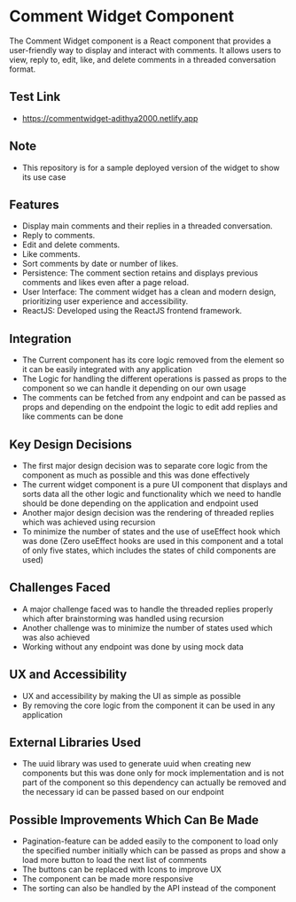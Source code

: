 # Comment Widget Component

The Comment Widget component is a React component that provides a user-friendly way to display and interact with comments. It allows users to view, reply to, edit, like, and delete comments in a threaded conversation format.

## Test Link

- https://commentwidget-adithya2000.netlify.app

## Note

- This repository is for a sample deployed version of the widget to show its use case

## Features

- Display main comments and their replies in a threaded conversation.
- Reply to comments.
- Edit and delete comments.
- Like comments.
- Sort comments by date or number of likes.
- Persistence: The comment section retains and displays previous comments and likes even after a page reload.
- User Interface: The comment widget has a clean and modern design, prioritizing user experience and accessibility.
- ReactJS: Developed using the ReactJS frontend framework.

## Integration

- The Current component has its core logic removed from the element so it can be easily integrated with any application
- The Logic for handling the different operations is passed as props to the component so we can handle it depending on our own usage
- The comments can be fetched from any endpoint and can be passed as props and depending on the endpoint the logic to edit add replies and like comments can be done

##  Key Design Decisions 

- The first major design decision was to separate core logic from the component as much as possible and this was done effectively
- The current widget component is a pure UI component that displays and sorts data all the other logic and functionality which we need to handle should be done depending on the application and endpoint used
- Another major design decision was the rendering of threaded replies which was achieved using recursion
- To minimize the number of states and the use of useEffect hook which was done (Zero useEffect hooks are used in this component and a total of only five states, which includes the states of child components are used)

## Challenges Faced

- A major challenge faced was to handle the threaded replies properly which after brainstorming was handled using recursion
- Another challenge was to minimize the number of states used which was also achieved
- Working without any endpoint was done by using mock data

## UX and Accessibility 

- UX and accessibility by making the UI as simple as possible
- By removing the core logic from the component it can be used in any application

## External Libraries Used

- The uuid library was used to generate uuid when creating new components but this was done only for mock implementation and is not part of the component so this dependency can actually be removed and the necessary id can be passed based on our endpoint

## Possible Improvements Which Can Be Made

- Pagination-feature can be added easily to the component to load only the specified number initially which can be passed as props and show a load more button to load the next list of comments
- The buttons can be replaced with Icons to improve UX
- The component can be made more responsive
- The sorting can also be handled by the API instead of the component
